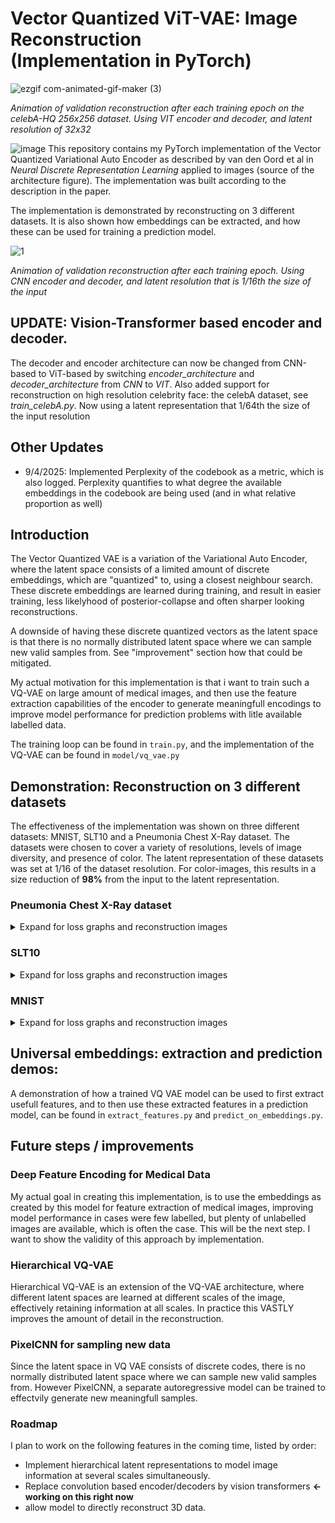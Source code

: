# Vector Quantized ViT-VAE: Image Reconstruction <br>(Implementation in PyTorch)

![ezgif com-animated-gif-maker (3)](https://github.com/user-attachments/assets/deb5e1a9-54c4-4f0b-b4e9-ca5f1f3070a4)

*Animation of validation reconstruction after each training epoch on the celebA-HQ 256x256 dataset. Using VIT encoder and decoder, and latent resolution of 32x32*

![image](https://github.com/user-attachments/assets/c1edc415-37a4-4754-8d35-b621ed789870)
This repository contains my PyTorch implementation of the Vector Quantized Variational Auto Encoder as described by van den Oord et al in *Neural Discrete Representation Learning* applied to images (source of the architecture figure). The implementation was built according to the description in the paper. 

The implementation is demonstrated by reconstructing on 3 different datasets. It is also shown how embeddings can be extracted, and how these can be used for training a prediction model.

![1](https://github.com/user-attachments/assets/17848f6f-7924-42a2-926e-cc9e13c6a03e)

*Animation of validation reconstruction after each training epoch. Using CNN encoder and decoder, and latent resolution that is 1/16th the size of the input*

## UPDATE: Vision-Transformer based encoder and decoder.
The decoder and encoder architecture can now be changed from CNN-based to ViT-based by switching *encoder_architecture* and *decoder_architecture* from *CNN* to *VIT*. Also added support for reconstruction on high resolution celebrity face: the celebA dataset, see *train_celebA.py*. Now using a latent representation that 1/64th the size of the input resolution

## Other Updates
- 9/4/2025: Implemented Perplexity of the codebook as a metric, which is also logged. Perplexity quantifies to what degree the available embeddings in the codebook are being used (and in what relative proportion as well)

## Introduction
The Vector Quantized VAE is a variation of the Variational Auto Encoder, where the latent space consists of a limited amount of discrete embeddings, which are "quantized" to, using a closest neighbour search. These discrete embeddings are learned during training, and result in easier training, less likelyhood of posterior-collapse and often sharper looking reconstructions.


A downside of having these discrete quantized vectors as the latent space is that there is no normally distributed latent space where we can sample new valid samples from. See "improvement" section how that could be mitigated.

My actual motivation for this implementation is that i want to train such a VQ-VAE on large amount of medical images, and then use the feature extraction capabilities of the encoder to generate meaningfull encodings to improve model performance for prediction problems with litle available labelled data.

The training loop can be found in `train.py`, and the implementation of the VQ-VAE can be found in `model/vq_vae.py`


## Demonstration: Reconstruction on 3 different datasets
The effectiveness of the implementation was shown on three different datasets: MNIST, SLT10 and a Pneumonia Chest X-Ray dataset. The datasets were chosen to cover a variety of resolutions, levels of image diversity, and presence of color. The latent representation of these datasets was set at 1/16 of the dataset resolution. For color-images, this results in a size reduction of **98%** from the input to the latent representation.

### Pneumonia Chest X-Ray dataset
<details>
<summary> Expand for loss graphs and reconstruction images</summary>

The following results were obtained on the dataset as publised in (*Identifying Medical Diagnoses and Treatable Diseases by Image-Based Deep Learning*
Kermany, Daniel S. et al.) The dataset contains a total of 5,863 images, with a resolution of 256x256, where each image is labelled with the presence or abscence of Pneumonia. see `train_x_ray.py` for the used script and hyperparameters.

#### X-Ray: Validation Reconstruction

<img src="figures/xray.png" width="700">

![alt text](figures/xray_loss.png)
</details>


### SLT10

<details>
<summary> Expand for loss graphs and reconstruction images</summary>

The STL-10 dataset is an image recognition dataset for developing unsupervised feature learning, were a very large set of unlabeled examples is provided with a resolution of 96x96. see `train_SLT10.py` for the used script and hyperparameters.

#### SLT10: Validation Reconstruction
<img src="figures/slt10.png" width="700">

![alt text](figures/slt10_loss.png)

</details>

### MNIST

<details>
<summary> Expand for loss graphs and reconstruction images</summary>

MNIST is handwritten digit recognition dataset containing 70,000 grayscale images of handwritten digits, sized 28x28 pixels. see `train_MNIST.py` for the used script and hyperparameters.

<img src="figures/mnist.png" width="700">

![alt text](figures/mnist_loss.png)

</details>

## Universal embeddings: extraction and prediction demos:
A demonstration of how a trained VQ VAE model can be used to first extract usefull features, and to then use these extracted features in a prediction model, can be found in `extract_features.py` and `predict_on_embeddings.py`.

## Future steps / improvements

### Deep Feature Encoding for Medical Data
  My actual goal in creating this implementation, is to use the embeddings as created by this model for feature extraction of medical images, improving model performance in cases were few labelled, but plenty of unlabelled images are available, which is often the case. This will be the next step. I want to show the validity of this approach by implementation.

### Hierarchical VQ-VAE
Hierarchical VQ-VAE is an extension of the VQ-VAE architecture, where different latent spaces are learned at different scales of the image, effectively retaining information at all scales. In practice this VASTLY improves the amount of detail in the reconstruction.

### PixelCNN for sampling new data
Since the latent space in VQ VAE consists of discrete codes, there is no normally distributed latent space where we can sample new valid samples from. However PixelCNN, a separate autoregressive model can be trained to effectvily generate new meaningfull samples.

### Roadmap
I plan to work on the following features in the coming time, listed by order:
- Implement hierarchical latent representations to model image information at several scales simultaneously.
- Replace convolution based encoder/decoders by vision transformers **<- working on this right now**
- allow model to directly reconstruct 3D data.


